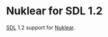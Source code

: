# Nuklear for SDL 1.2

[SDL](https://www.libsdl.org/) 1.2 support for [Nuklear](https://github.com/vurtun/nuklear).
